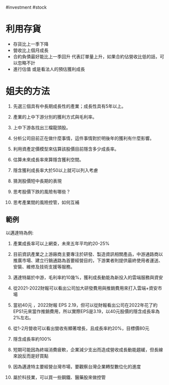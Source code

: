  #investment #stock

# 利用存貨
- 存貨比上一季下降
- 營收比上個月成長
- 合約負債最好能比上一季回升
	代表訂單量上升，如果合約佔營收比低的話，可以忽略不計
- 進行估值
	或是看法人的預估獲利成長

# 姐夫的方法
1. 先選三個具有中長期成長性的產業；成長性具有5年以上。

2. 產業的上中下游分別的獲利方式與毛利率。

3. 上中下游各找出三檔龍頭股。

4. 分析公司目前正在做什麼事情，這件事情對於明後年的獲利有什麼影響。

5. 利用資產定價模型來估算該股價目前隱含多少成長率。

6. 估算未來成長率來算隱含獲利空間。

7. 隱含獲利成長率大於50以上就可以列入考慮

8. 猜測股價短中長期的表現

9. 思考股價下跌的風險有哪些？

10. 思考產業間的風險控管，如何互補

## 範例
以邁達特為例:

1. 產業成長率可以上網查，未來五年平均約20-25%

2. 目前資訊產業之上游廠商主要專注於研發、製造資訊相關產品，中游通路商以推廣市場、建立行銷通路為首要經營目的，下游業者則提供最終使用者運送、安裝、維修及技術支援等服務。

3. 邁達特屬於中游，毛利率約10幾%，獲利成長動能為新投入的雲端服務與資安

4. 從2021-2022財報可以看出公司加大研發費用與推銷費用來打入雲端+資安市場

5. 當初40元 ，2022財報 EPS 2.19，但可以從財報看出公司在2022年花了約EPS1元來當作推銷費用，所以實際EPS是3.19，以40元股價的隱含成長率為2%左右。

6. 從1-2月營收可以看出營收有顯著增長，且成長率約20%，目標價80元

7. 隱含成長率約100% 

8. 短期可能因為終端消費疲軟，企業減少支出而造成營收成長動能趨緩，但長線來說反而是好買點

9. 因為邁達特主要經營台灣市場，要觀察台灣企業轉型數位化的進度

10. 屬於科技業，可以買一些鋼鐵、醫藥股來做控管